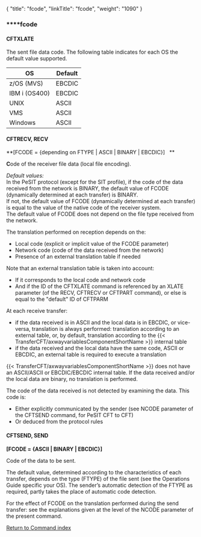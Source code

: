 {
    "title": "fcode",
    "linkTitle": "fcode",
    "weight": "1090"
}<span id="fcode"></span>

### **<span id="fcode_CFTAUTH"></span>**fcode

#### **CFTXLATE**

The sent file data code. The following table indicates for each OS the
default value supported.


| OS  | Default  |
| --- | --- |
| z/OS (MVS) | EBCDIC  |
| IBM i (OS400) | EBCDIC  |
| UNIX  | ASCII  |
| VMS  | ASCII  |
| Windows | ASCII  |


<span id="fcode_CFTRECV"></span>

#### CFTRECV, RECV

**[FCODE = {depending
on FTYPE &#124; ASCII &#124; BINARY &#124; EBCDIC}]   **

**C**ode of the receiver file data (local file encoding).

*Default values:*  
In the PeSIT protocol (except for the SIT profile), if the code of the
data received from the network is BINARY, the default value of FCODE (dynamically
determined at each transfer) is BINARY.  
If not, the default value of FCODE (dynamically determined at each transfer)
is equal to the value of the native code of the receiver system.  
The default value of FCODE does not depend on the file type received from
the network.

The translation performed on reception depends on the:

- Local
    code (explicit or implicit value of the FCODE parameter)
- Network
    code (code of the data received from the network)
- Presence
    of an external translation table if needed

Note that an external translation table is taken into account:

- If
    it corresponds to the local code and network code
- And
    if the ID of the CFTXLATE command is referenced by an XLATE parameter
    (of the RECV, CFTRECV or CFTPART command), or else is equal to the "default"
    ID of CFTPARM

At each receive transfer:

- if
    the data received is in ASCII and the local data is in EBCDIC, or vice-versa,
    translation is always performed: translation according to an external
    table, or, by default, translation according to the {{< TransferCFT/axwayvariablesComponentShortName  >}} internal
    table
- if
    the data received and the local data have the same code, ASCII or EBCDIC,
    an external table is required to execute a translation

{{< TransferCFT/axwayvariablesComponentShortName  >}} does not have an ASCII/ASCII or EBCDIC/EBCDIC
internal table. If the data received and/or the local data are binary,
no translation is performed.

The code of the data received is not detected by examining the data.
This code is:

- Either
    explicitly communicated by the sender (see NCODE parameter of the CFTSEND
    command, for PeSIT CFT to CFT)
- Or
    deduced from the protocol rules

<span id="fcode_CFTSEND"></span>

#### CFTSEND, SEND

****[FCODE = {ASCII &#124; BINARY &#124; EBCDIC}]****

Code of the data to be sent.

The default value, determined according to the characteristics of each
transfer, depends on the type (FTYPE) of the file sent (see the Operations
Guide specific your OS). The sender’s automatic detection of the FTYPE
as required, partly takes the place of automatic code detection.

For the effect of FCODE on the translation performed during the send
transfer: see the explanations given at the level of the NCODE parameter
of the present command.

[Return to Command index](../../)
